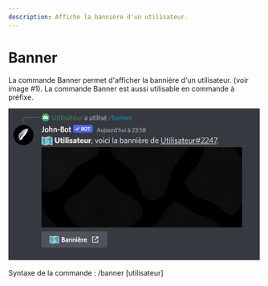 ```yaml
---
description: Affiche la bannière d'un utilisateur.
---
```


# Banner

La commande Banner permet d'afficher la bannière d'un utilisateur. (voir image #1). La commande Banner est aussi utilisable en commande à préfixe.

![Image #1](../../../.gitbook/assets/Banner.png)

Syntaxe de la commande : /banner \[utilisateur]
